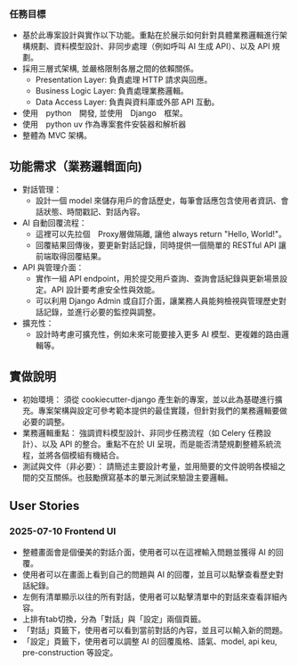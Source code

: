 ### 任務目標
- 基於此專案設計與實作以下功能。重點在於展示如何針對具體業務邏輯進行架構規劃、資料模型設計、非同步處理（例如呼叫 AI 生成 API）、以及 API 規劃。
- 採用三層式架構, 並嚴格限制各層之間的依賴關係。
    - Presentation Layer: 負責處理 HTTP 請求與回應。
    - Business Logic Layer: 負責處理業務邏輯。
    - Data Access Layer: 負責與資料庫或外部 API 互動。
- 使用　python　開發, 並使用　Django　框架。
- 使用　python uv 作為專案套件安裝器和解析器
- 整體為 MVC 架構。

## 功能需求（業務邏輯面向)
- 對話管理：
  - 設計一個 model 來儲存用戶的會話歷史，每筆會話應包含使用者資訊、會話狀態、時間戳記、對話內容。
- AI 自動回覆流程：
  - 這裡可以先拉個　Proxy層做隔離, 讓他 always return "Hello, World!"。
  - 回覆結果回傳後，要更新對話記錄，同時提供一個簡單的 RESTful API 讓前端取得回覆結果。
- API 與管理介面：
    - 實作一組 API endpoint，用於提交用戶查詢、查詢會話紀錄與更新場景設定。API 設計要考慮安全性與效能。
    - 可以利用 Django Admin 或自訂介面，讓業務人員能夠檢視與管理歷史對話記錄，並進行必要的監控與調整。
- 擴充性：
    - 設計時考慮可擴充性，例如未來可能要接入更多 AI 模型、更複雜的路由邏輯等。
## 實做說明
- 初始環境： 須從 cookiecutter-django 產生新的專案，並以此為基礎進行擴充。專案架構與設定可參考範本提供的最佳實踐，但針對我們的業務邏輯要做必要的調整。
- 業務邏輯重點： 強調資料模型設計、非同步任務流程（如 Celery 任務設計）、以及 API 的整合。重點不在於 UI 呈現，而是能否清楚規劃整體系統流程，並將各個模組有機結合。
- 測試與文件（非必要）： 請簡述主要設計考量，並用簡要的文件說明各模組之間的交互關係。也鼓勵撰寫基本的單元測試來驗證主要邏輯。


## User Stories
### 2025-07-10 Frontend UI 
- 整體畫面會是個優美的對話介面，使用者可以在這裡輸入問題並獲得 AI 的回覆。
- 使用者可以在畫面上看到自己的問題與 AI 的回覆，並且可以點擊查看歷史對話紀錄。
- 左側有清單顯示以往的所有對話，使用者可以點擊清單中的對話來查看詳細內容。
- 上排有tab切換，分為「對話」與「設定」兩個頁籤。
- 「對話」頁籤下，使用者可以看到當前對話的內容，並且可以輸入新的問題。
- 「設定」頁籤下，使用者可以調整 AI 的回覆風格、語氣、model, api keu, pre-construction 等設定。
